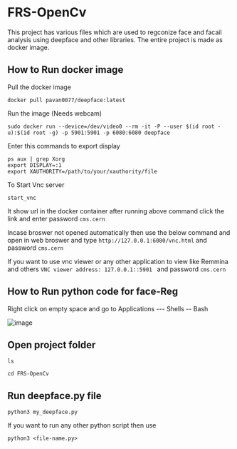 # FRS-OpenCv

This project has various files which are used to regconize face and facail analysis using deepface and other libraries.
The entire project is made as docker image.

How to Run docker image
--
Pull the docker image
```
docker pull pavan0077/deepface:latest
```
Run the image (Needs webcam)
```
sudo docker run --device=/dev/video0 --rm -it -P --user $(id root -u):$(id root -g) -p 5901:5901 -p 6080:6080 deepface
```

Enter this commands to export display
```
ps aux | grep Xorg
export DISPLAY=:1
export XAUTHORITY=/path/to/your/xauthority/file
```
To Start Vnc server
```
start_vnc
```
It show url in the docker container after running above command click the link and enter password ``` cms.cern ```

Incase broswer not opened automatically then use the below command and 
open in web broswer and type ``` http://127.0.0.1:6080/vnc.html ``` and password ``` cms.cern ```

If you want to use vnc viewer or any other application to view like Remmina and others
```VNC viewer address: 127.0.0.1::5901 ``` and password ``` cms.cern ```

How to Run python code for face-Reg
--
Right click on empty space and go to Applications --- Shells -- Bash


![image](https://github.com/pavankumar0077/FRS-OpenCv/assets/40380941/9c0c6874-da88-46c5-b503-18a49ef86d76)

Open project folder
--
```
ls
```
```
cd FRS-OpenCv
```

Run deepface.py file
--
```
python3 my_deepface.py
```

If you want to run any other python script
then use 

```
python3 <file-name.py>
```
